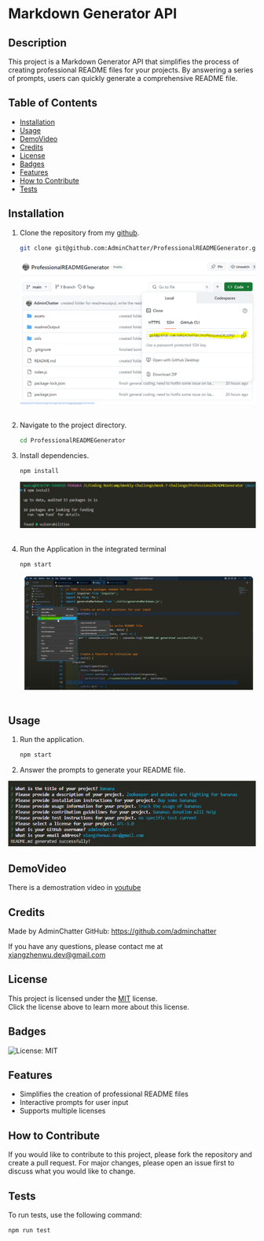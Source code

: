 # Markdown Generator API

## Description

This project is a Markdown Generator API that simplifies the process of creating professional README files for your projects. By answering a series of prompts, users can quickly generate a comprehensive README file.

## Table of Contents

- [Installation](#installation)
- [Usage](#usage)
- [DemoVideo](#demovideo)
- [Credits](#credits)
- [License](#license)
- [Badges](#badges)
- [Features](#features)
- [How to Contribute](#how-to-contribute)
- [Tests](#tests)

## Installation

1. Clone the repository from my [github](https://github.com/adminchatter).
    ```bash
    git clone git@github.com:AdminChatter/ProfessionalREADMEGenerator.git
    ```
    ![clone link](./assets/img/Demo3.PNG)<br><br>

2. Navigate to the project directory.
    ```bash
    cd ProfessionalREADMEGenerator
    ```

3. Install dependencies.
    ```bash
    npm install
    ```
    ![clone link](./assets/img/Demo4.PNG) <br><br>

4. Run the Application in the integrated terminal
    ```bash
    npm start
    ```

    ![clone link](./assets/img/Demo1.PNG)<br><br>

## Usage

1. Run the application.
    ```bash
    npm start
    ```

2. Answer the prompts to generate your README file.

![clone link](./assets/img/Demo2.PNG)

## DemoVideo

There is a demostration video in [youtube](https://youtu.be/nQZLaSolYPs)


## Credits

Made by AdminChatter
GitHub: https://github.com/adminchatter

If you have any questions, please contact me at xiangzhenwu.dev@gmail.com

## License

This project is licensed under the [MIT](https://opensource.org/licenses/MIT) license.<BR>
Click the license above to learn more about this license.

## Badges

![License: MIT](https://img.shields.io/badge/License-MIT-yellow.svg)

## Features

* Simplifies the creation of professional README files
* Interactive prompts for user input
* Supports multiple licenses

## How to Contribute

If you would like to contribute to this project, please fork the repository and create a pull request. For major changes, please open an issue first to discuss what you would like to change.

## Tests

To run tests, use the following command:
```bash
npm run test
```

